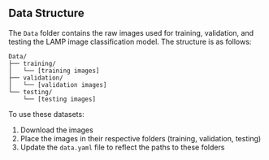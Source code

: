 ## Data Structure

The `Data` folder contains the raw images used for training, validation, and testing the LAMP image classification model. The structure is as follows:

```
Data/
├── training/
│   └── [training images]
├── validation/
│   └── [validation images]
└── testing/
    └── [testing images]
```

To use these datasets:
1. Download the images
2. Place the images in their respective folders (training, validation, testing)
3. Update the `data.yaml` file to reflect the paths to these folders
